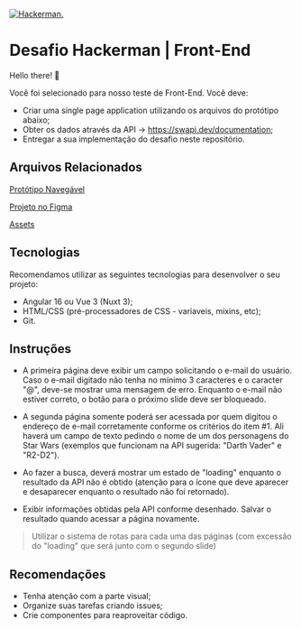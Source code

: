[![Hackerman.](https://c.tenor.com/xuNo8NDdwIkAAAAd/hackerman.gif)](https://synth.codes)


# Desafio Hackerman | Front-End

Hello there! 👋

Você foi selecionado para nosso teste de Front-End. Você deve:

- Criar uma single page application utilizando os arquivos do protótipo abaixo;
- Obter os dados através da API -> https://swapi.dev/documentation;
- Entregar a sua implementação do desafio neste repositório.


## Arquivos Relacionados

[Protótipo Navegável](https://www.figma.com/proto/8QutE5PbNea4Q4hi8T91rv/Hackerman-s-Challenge?page-id=0%3A1&node-id=3%3A2&viewport=494%2C378%2C0.13534130156040192&scaling=min-zoom&starting-point-node-id=3%3A2&hide-ui=1)

[Projeto no Figma](https://www.figma.com/file/8QutE5PbNea4Q4hi8T91rv/Hackerman-s-Challenge?node-id=0%3A1)

[Assets](https://drive.google.com/drive/u/2/folders/1tv8m1SoQ5kC6v7QLx3RtF5U-9R8EE-nG)

## Tecnologias

Recomendamos utilizar as seguintes tecnologias para desenvolver o seu projeto:

- Angular 16 ou Vue 3 (Nuxt 3);
- HTML/CSS (pré-processadores de CSS - variaveis, mixins, etc);
- Git.

## Instruções

- A primeira página deve exibir um campo solicitando o e-mail do usuário. Caso o e-mail digitado não tenha no mínimo 3 caracteres e o caracter "@", deve-se mostrar uma mensagem de erro. Enquanto o e-mail não estiver correto, o botão para o próximo slide deve ser bloqueado.

- A segunda página somente poderá ser acessada por quem digitou o endereço de e-mail corretamente conforme os critérios do item #1. Ali haverá um campo de texto pedindo o nome de um dos personagens do Star Wars (exemplos que funcionam na API sugerida: "Darth Vader" e "R2-D2").

- Ao fazer a busca, deverá mostrar um estado de "loading" enquanto o resultado da API não é obtido (atenção para o ícone que deve aparecer e desaparecer enquanto o resultado não foi retornado).

- Exibir informações obtidas pela API conforme desenhado. Salvar o resultado quando acessar a página novamente.

> Utilizar o sistema de rotas para cada uma das páginas (com excessão do "loading" que será junto com o segundo slide)

## Recomendações

- Tenha atenção com a parte visual;
- Organize suas tarefas criando issues;
- Crie componentes para reaproveitar código.